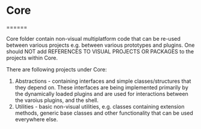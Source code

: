 <!-- Morgan Stanley makes this available to you under the Apache License, Version 2.0 (the "License"). You may obtain a copy of the License at http://www.apache.org/licenses/LICENSE-2.0. See the NOTICE file distributed with this work for additional information regarding copyright ownership. Unless required by applicable law or agreed to in writing, software distributed under the License is distributed on an "AS IS" BASIS, WITHOUT WARRANTIES OR CONDITIONS OF ANY KIND, either express or implied. See the License for the specific language governing permissions and limitations under the License. -->

# Core
======

Core folder contain non-visual multiplatform code that can be re-used between various projects e.g. between various prototypes and plugins. One should NOT add  REFERENCES TO VISUAL PROJECTS OR PACKAGES to the projects within Core.

There are following projects under Core:

1. Abstractions - containing interfaces and simple classes/structures that they depend on. These interfaces are being implemented primarily by the dynamically loaded plugins and are used for interactions between the varoius plugins, and the shell.
2. Utilities - basic non-visual utilities, e.g. classes containing extension methods, generic base classes and other functionality that can be used everywhere else.

